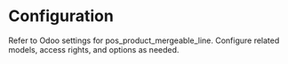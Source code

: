 # Configuration

Refer to Odoo settings for pos_product_mergeable_line. Configure related models, access rights, and options as needed.

